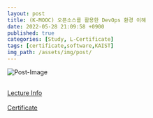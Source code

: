 ```yaml
---
layout: post
title: (K-MOOC) 오픈소스를 활용한 DevOps 환경 이해
date: 2022-05-28 21:09:58 +0900
published: true
categories: [Study, L-Certificate]
tags: [certificate,software,KAIST]
img_path: /assets/img/post/
---
```


![Post-Image](CERTIFICATE-Software2.png)
<br><br>

[Lecture Info](http://www.kmooc.kr/courses/course-v1:KAISTk+2018_K15+2019_K15_01/course/)
<br><br>
[Certificate](http://www.kmooc.kr/certificates/cbc7f8c0b3c149fdb39c2e9e9bf24242)